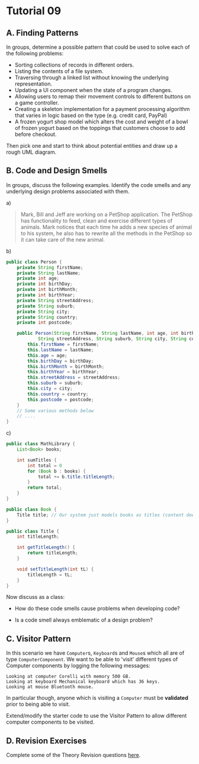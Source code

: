 # Tutorial 09
## A. Finding Patterns
In groups, determine a possible pattern that could be used to solve each of the following problems:

- Sorting collections of records in different orders.
- Listing the contents of a file system.
- Traversing through a linked list without knowing the underlying representation.
- Updating a UI component when the state of a program changes.
- Allowing users to remap their movement controls to different buttons on a game controller.
- Creating a skeleton implementation for a payment processing algorithm that varies in logic based on the type (e.g. credit card, PayPal)
- A frozen yogurt shop model which alters the cost and weight of a bowl of frozen yogurt based on the toppings that customers choose to add before checkout.

Then pick one and start to think about potential entities and draw up a rough UML diagram.

## B. Code and Design Smells
In groups, discuss the following examples. Identify the code smells and any underlying design problems associated with them.

a)

> Mark, Bill and Jeff are working on a PetShop application. The PetShop has functionality to feed, clean and exercise different types of animals. Mark notices that each time he adds a new species of animal to his system, he also has to rewrite all the methods in the PetShop so it can take care of the new animal.

b)

```java
public class Person {
    private String firstName;
    private String lastName;
    private int age;
    private int birthDay;
    private int birthMonth;
    private int birthYear;
    private String streetAddress;
    private String suburb;
    private String city;
    private String country;
    private int postcode;

    public Person(String firstName, String lastName, int age, int birthDay, int birthMonth, int birthYear,
            String streetAddress, String suburb, String city, String country, int postcode) {
        this.firstName = firstName;
        this.lastName = lastName;
        this.age = age;
        this.birthDay = birthDay;
        this.birthMonth = birthMonth;
        this.birthYear = birthYear;
        this.streetAddress = streetAddress;
        this.suburb = suburb;
        this.city = city;
        this.country = country;
        this.postcode = postcode;
    }
    // Some various methods below
    // ....
}
```

c)

```java
public class MathLibrary {
    List<Book> books;

    int sumTitles {
        int total = 0
        for (Book b : books) {
            total += b.title.titleLength;
        }
        return total;
    }
}

public class Book {
    Title title; // Our system just models books as titles (content doesn't matter)
}

public class Title {
    int titleLength;

    int getTitleLength() {
        return titleLength;
    }

    void setTitleLength(int tL) {
        titleLength = tL;
    }
}
```

Now discuss as a class:

- How do these code smells cause problems when developing code?

- Is a code smell always emblematic of a design problem?

## C. Visitor Pattern
In this scenario we have `Computer`s, `Keyboard`s and `Mouse`s which all are of type `ComputerComponent`. We want to be able to 'visit' different types of Computer components by logging the following messages:

```
Looking at computer Corelli with memory 500 GB.
Looking at keyboard Mechanical keyboard which has 36 keys.
Looking at mouse Bluetooth mouse.
```

In particular though, anyone which is visiting a `Computer` must be **validated** prior to being able to visit.

Extend/modify the starter code to use the Visitor Pattern to allow different computer components to be visited.

## D. Revision Exercises
Complete some of the Theory Revision questions [here](https://cgi.cse.unsw.edu.au/~cs2511/redirect/?path=COMP2511/25T1/students/_/revision-exercises).
